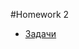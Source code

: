 #Homework 2

- [Задачи](https://github.com/IrynaKosiak7/GeneralTech/blob/master/src/main/java/de/telran/hw2/Homework_2.sql )